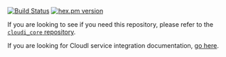 [![Build Status](https://secure.travis-ci.org/CloudI/cloudi_service_db_mysql.png?branch=master)](http://travis-ci.org/CloudI/cloudi_service_db_mysql)
[![hex.pm version](https://img.shields.io/hexpm/v/cloudi_service_db_mysql.svg)](https://hex.pm/packages/cloudi_service_db_mysql)

If you are looking to see if you need this repository, please refer to the [`cloudi_core` repository](https://github.com/CloudI/cloudi_core#about).

If you are looking for CloudI service integration documentation, [go here](https://github.com/CloudI/CloudI#integration).

